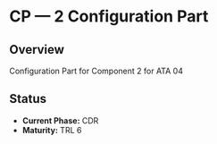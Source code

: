 # CP — 2 Configuration Part

## Overview
Configuration Part for Component 2 for ATA 04

## Status
- **Current Phase:** CDR
- **Maturity:** TRL 6
